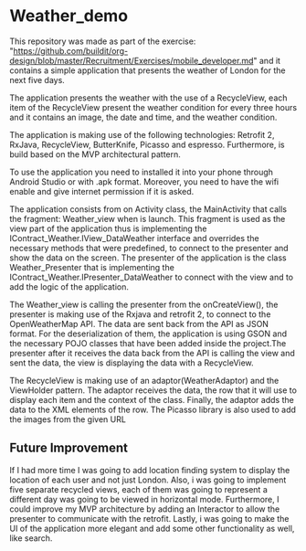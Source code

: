 # Weather_demo
This repository was made as part of the exercise: "https://github.com/buildit/org-design/blob/master/Recruitment/Exercises/mobile_developer.md" and it contains a simple application that presents the weather of London for the next five days.

The application presents the weather with the use of a RecycleView, each item of the RecycleView present the weather condition for every three hours and it contains an image, the date and time, and the weather condition.

The application is making use of the following technologies: Retrofit 2, RxJava, RecycleView, ButterKnife, Picasso and espresso. Furthermore, is build based on the MVP architectural pattern. 

To use the application you need to installed it into your phone through Android Studio or with .apk format. Moreover, you need to have the wifi enable and give internet permission if it is asked. 

The application consists from on Activity class, the MainActivity that calls the fragment: Weather_view when is launch. This fragment is used as the view part of the application thus is implementing the IContract_Weather.IView_DataWeather interface and overrides the necessary methods that were predefined, to connect to the presenter and show the data on the screen. The presenter of the application is the class Weather_Presenter that is implementing the IContract_Weather.IPresenter_DataWeather to connect with the view and to add the logic of the application. 

The Weather_view is calling the presenter from the onCreateView(), the presenter is making use of the Rxjava and retrofit 2, to connect to the OpenWeatherMap API. The data are sent back from the API as JSON format. For the deserialization of them, the application is using GSON and the necessary POJO classes that have been added inside the project.The presenter after it receives the data back from the API is calling the view and sent the data, the view is displaying the data with a RecycleView. 

The RecycleView is making use of an adaptor(WeatherAdaptor) and the ViewHolder pattern. The adaptor receives the data, the row that it will use to display each item and the context of the class. Finally, the adaptor adds the data to the XML elements of the row. The Picasso library is also used to add the images from the given URL


Future Improvement
--------------------------------------------
If I had more time I was going to add location finding system to display the location of each user and not just London. Also, i was going to implement five separate recycled views, each of them was going to represent a different day was going to be viewed in horizontal mode. Furthermore, I could improve my MVP architecture by adding an Interactor to allow the presenter to communicate with the retrofit. Lastly, i was going to make the UI of the application more elegant and add some other functionality as well, like search.
